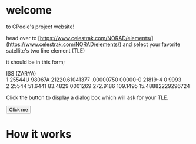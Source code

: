 # welcome
to CPoole's project website!

head over to [https://www.celestrak.com/NORAD/elements/](https://www.celestrak.com/NORAD/elements/) and select your favorite satellite's two line element (TLE)

it should be in this form;

ISS (ZARYA)             
1 25544U 98067A   21220.61041377  .00000750  00000-0  21819-4 0  9993  
2 25544  51.6441  83.4829 0001269 272.9186 109.1495 15.48882229296724

<p>Click the button to display a dialog box which will ask for your TLE.</p>
<button onclick="myFunction()">Click me</button>

<script>
function myFunction() {
    var tle = window.prompt("Paste your TLE: ");
    const myArrLines = tle.split("\n");
    satelliteName = myArrLines[0];
    line1 = myArrLines[1];
    line2 = myArrLines[2];
    window.alert("Your TLE is " + tle + "\n" + "it's name is " + satelliteName);
    
    // Start parsing the TLE for orbital elements
    inclination = line2[2]; // line 2, section 3 has the inclination in degrees stored in it
    RAAN = line2[3]; // line 2, section 4 has the right ascention of the ascending node
    e = line2[4];  // eccentricity
    argOfPerigee = line2[5]; // argument of perigee
    meanAnomoly = line2[6]; // mean anomaly
    meanMotion = line2[7]; // mean motion
    
    // one way to plot an orbit is to know the initial postion, inital velocity and numerically integrate over time using a differential equation to plot its path
    // another way is to know the orbital elements*: semi-major axis, eccentricity, inclination, true anomaly, arg of periapsis, longitude of ascending node
    // * you generically need at least 6 parameters to unambiguosly define an orbit (non-perturbed orbit)
    
    
}
</script>

<script type = "text/javascript" src="script.js"></script>

# How it works
